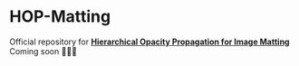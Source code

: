 # HOP-Matting
Official repository for [**Hierarchical Opacity Propagation for Image Matting**](https://arxiv.org/pdf/2004.03249)
Coming soon :construction::construction::construction:
